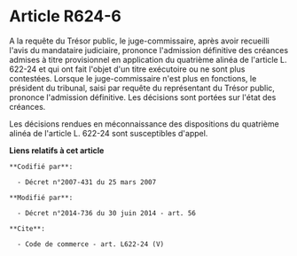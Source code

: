 # Article R624-6

A la requête du Trésor public, le juge-commissaire, après avoir recueilli l'avis du mandataire judiciaire, prononce
l'admission définitive des créances admises à titre provisionnel en application du quatrième alinéa de l'article L. 622-24 et
qui ont fait l'objet d'un titre exécutoire ou ne sont plus contestées. Lorsque le juge-commissaire n'est plus en fonctions,
le président du tribunal, saisi par requête du représentant du Trésor public, prononce l'admission définitive. Les décisions
sont portées sur l'état des créances. 

Les décisions rendues en méconnaissance des dispositions du quatrième alinéa de l'article L. 622-24 sont susceptibles
d'appel.

**Liens relatifs à cet article**

	**Codifié par**:

	  - Décret n°2007-431 du 25 mars 2007

	**Modifié par**:

	  - Décret n°2014-736 du 30 juin 2014 - art. 56

	**Cite**:

	  - Code de commerce - art. L622-24 (V)
